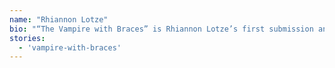 ```yaml
---
name: "Rhiannon Lotze"
bio: "“The Vampire with Braces” is Rhiannon Lotze’s first submission and publication. She is thirteen years old and lives with her family, paper and pencils."
stories: 
  - 'vampire-with-braces'
---
```


